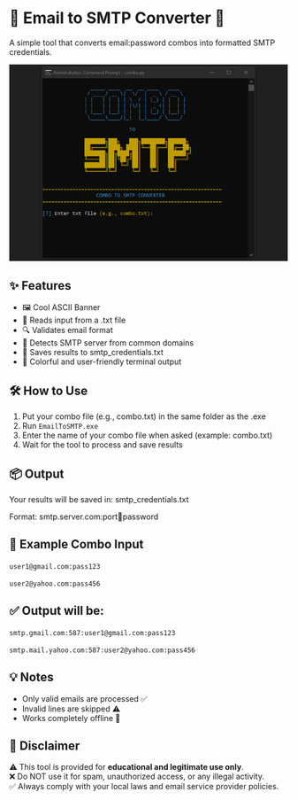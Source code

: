 📧 Email to SMTP Converter 📨
==============================

A simple tool that converts email:password combos into formatted SMTP credentials.

![Screenshot](Screenshot.png)

✨ Features
-----------
- 🖼️ Cool ASCII Banner
- 📂 Reads input from a .txt file
- 🔍 Validates email format
- 🔐 Detects SMTP server from common domains
- 📝 Saves results to smtp_credentials.txt
- 🎨 Colorful and user-friendly terminal output

🛠️ How to Use
--------------
1. Put your combo file (e.g., combo.txt) in the same folder as the .exe
2. Run `EmailToSMTP.exe`
3. Enter the name of your combo file when asked (example: combo.txt)
4. Wait for the tool to process and save results

📦 Output
---------
Your results will be saved in:
smtp_credentials.txt

Format:
smtp.server.com:port:email:password

📘 Example Combo Input
----------------------
`user1@gmail.com:pass123`

`user2@yahoo.com:pass456`

✅ Output will be:
----------------------
`smtp.gmail.com:587:user1@gmail.com:pass123`

`smtp.mail.yahoo.com:587:user2@yahoo.com:pass456`

💡 Notes
--------
- Only valid emails are processed ✅  
- Invalid lines are skipped ⚠️  
- Works completely offline 🔌  

📢 Disclaimer
-------------
⚠️ This tool is provided for **educational and legitimate use only**.  
❌ Do NOT use it for spam, unauthorized access, or any illegal activity.  
✅ Always comply with your local laws and email service provider policies.
